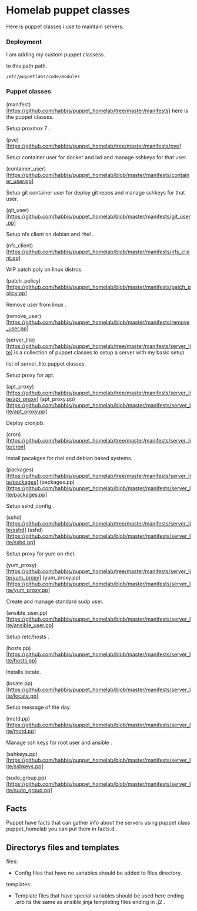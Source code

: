 # Homelab puppet classes 

Here is puppet classes i use to maintain servers.


### Deployment 

I am adding my custom puppet classess.

to this path path.

```
/etc/puppetlabs/code/modules
```

### Puppet classes

(manifest)[https://github.com/habbis/puppet_homelab/tree/master/manifests] here is the 
puppet classes. 


Setup proxmox 7 .

(pve)[https://github.com/habbis/puppet_homelab/tree/master/manifests/pve]

Setup container user for docker and lxd and manage sshkeys for that user.

(container_user)[https://github.com/habbis/puppet_homelab/blob/master/manifests/container_user.pp]


Setup git container user for deploy git repos and manage sshkeys for that user.

(git_user)[https://github.com/habbis/puppet_homelab/blob/master/manifests/git_user.pp]

Setup nfs client on debian and rhel .

(nfs_client)[https://github.com/habbis/puppet_homelab/blob/master/manifests/nfs_client.pp]

WIP patch poly on linux distros.

(patch_policy)[https://github.com/habbis/puppet_homelab/blob/master/manifests/patch_policy.pp]

Remove user from linux .

(remove_user)[https://github.com/habbis/puppet_homelab/blob/master/manifests/remove_user.pp]



(server_lite)[https://github.com/habbis/puppet_homelab/tree/master/manifests/server_lite] is a collection 
of puppet classes to setup a server with my basic setup


list of server_lite puppet classes.

Setup proxy for apt.

(apt_proxy)[https://github.com/habbis/puppet_homelab/tree/master/manifests/server_lite/apt_proxy]
(apt_proxy.pp)[https://github.com/habbis/puppet_homelab/blob/master/manifests/server_lite/apt_proxy.pp]

Deploy cronjob.

(cron)[https://github.com/habbis/puppet_homelab/tree/master/manifests/server_lite/cron]

Install pacakges for rhel and debian based systems.

(packages)[https://github.com/habbis/puppet_homelab/tree/master/manifests/server_lite/packages]
(packages.pp)[https://github.com/habbis/puppet_homelab/blob/master/manifests/server_lite/packages.pp]


Setup sshd_config .


(sshd)[https://github.com/habbis/puppet_homelab/tree/master/manifests/server_lite/sshd]
(sshd)[https://github.com/habbis/puppet_homelab/blob/master/manifests/server_lite/sshd.pp]

Setup proxy for yum on rhel.

(yum_proxy)[https://github.com/habbis/puppet_homelab/tree/master/manifests/server_lite/yum_proxy]
(yum_proxy.pp)[https://github.com/habbis/puppet_homelab/blob/master/manifests/server_lite/yum_proxy.pp]

Create and manage standard sudp user.

(ansible_user.pp)[https://github.com/habbis/puppet_homelab/blob/master/manifests/server_lite/ansible_user.pp]

Setup /etc/hosts .

(hosts.pp)[https://github.com/habbis/puppet_homelab/blob/master/manifests/server_lite/hosts.pp]

Installs locate.

(locate.pp)[https://github.com/habbis/puppet_homelab/blob/master/manifests/server_lite/locate.pp]

Setup message of the day.

(motd.pp)[https://github.com/habbis/puppet_homelab/blob/master/manifests/server_lite/motd.pp]

Manage ssh keys for root user and ansible .

(sshkeys.pp)[https://github.com/habbis/puppet_homelab/blob/master/manifests/server_lite/sshkeys.pp]

(sudo_group.pp)[https://github.com/habbis/puppet_homelab/blob/master/manifests/server_lite/sudo_group.pp]


## Facts 

Puppet have facts that can gather info about the servers using puppet class puppet_homelab
you can put them in facts.d .



## Directorys files and templates


files: 
  - Config files that have no variables should be added to files directory.

templates: 
  - Template files that have special variables should be used here ending .erb
    its the same as ansible jinja templeting files ending in .j2 .
    
    



 
